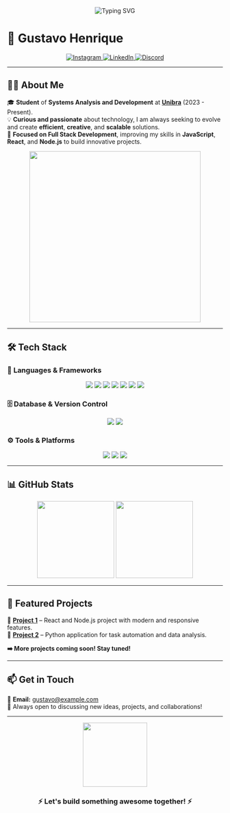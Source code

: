 <div align="center">
  <img src="https://readme-typing-svg.demolab.com?font=Fira+Code&size=25&pause=500&color=1A9AFF&center=true&vCenter=true&width=600&lines=Welcome+to+my+profile!;I'm+Gustavo+Henrique!;Full+Stack+Developer+in+progress!;Passionate+about+technology+and+innovation." alt="Typing SVG" />
</div>

# 🌟 **Gustavo Henrique**  

<div align="center">  
  <a href="https://www.instagram.com/gustavo__xp/">
    <img src="https://img.shields.io/badge/-%23E4405F.svg?style=for-the-badge&logo=instagram&logoColor=white" alt="Instagram"/>
  </a>  
  <a href="https://www.linkedin.com/in/gustavo-henriqueqy/">
    <img src="https://img.shields.io/badge/-%230A66C2.svg?style=for-the-badge&logo=linkedin&logoColor=white" alt="LinkedIn"/>
  </a>  
  <a href="https://discord.com/channels/neoxrs_">
    <img src="https://img.shields.io/badge/-%235865F2.svg?style=for-the-badge&logo=discord&logoColor=white" alt="Discord"/>
  </a>  
</div>  

---

## 👨‍💻 **About Me**  
🎓 **Student** of **Systems Analysis and Development** at **[Unibra](https://www.unibra.edu.br/)** (2023 - Present).  
💡 **Curious and passionate** about technology, I am always seeking to evolve and create **efficient**, **creative**, and **scalable** solutions.  
🚀 **Focused on Full Stack Development**, improving my skills in **JavaScript**, **React**, and **Node.js** to build innovative projects.  

<div align="center">
  <img src="https://media.giphy.com/media/f3iwJFOVOwuy7K6FFw/giphy.gif" width="400" />
</div>

---

## 🛠️ **Tech Stack**  

### 🚀 **Languages & Frameworks**  
<div align="center">
  <img src="https://img.shields.io/badge/JavaScript-%23F7DF1E.svg?style=for-the-badge&logo=javascript&logoColor=black" />
  <img src="https://img.shields.io/badge/Python-%233776AB.svg?style=for-the-badge&logo=python&logoColor=white" />
  <img src="https://img.shields.io/badge/Java-%23ED8B00.svg?style=for-the-badge&logo=java&logoColor=white" />
  <img src="https://img.shields.io/badge/C-%2300599C.svg?style=for-the-badge&logo=c&logoColor=white" />
  <img src="https://img.shields.io/badge/React-%2361DAFB.svg?style=for-the-badge&logo=react&logoColor=black" />
  <img src="https://img.shields.io/badge/Node.js-%2344A154.svg?style=for-the-badge&logo=node.js&logoColor=white" />
  <img src="https://img.shields.io/badge/Express.js-%23404d59.svg?style=for-the-badge&logo=express&logoColor=white" />
</div>  

### 🗄️ **Database & Version Control**  
<div align="center">
  <img src="https://img.shields.io/badge/MySQL-%234479A1.svg?style=for-the-badge&logo=mysql&logoColor=white" />
  <img src="https://img.shields.io/badge/Git-%23F05032.svg?style=for-the-badge&logo=git&logoColor=white" />
</div>  

### ⚙️ **Tools & Platforms**  
<div align="center">
  <img src="https://img.shields.io/badge/Netlify-%23000000.svg?style=for-the-badge&logo=netlify&logoColor=white" />
  <img src="https://img.shields.io/badge/HTML5-%23E34F26.svg?style=for-the-badge&logo=html5&logoColor=white" />
  <img src="https://img.shields.io/badge/CSS3-%231572B6.svg?style=for-the-badge&logo=css3&logoColor=white" />
</div>

---

## 📊 **GitHub Stats**  
<div align="center">
  <img height="180em" src="https://github-readme-stats.vercel.app/api?username=gustavohenrique&show_icons=true&theme=radical&include_all_commits=true&count_private=true" />
  <img height="180em" src="https://github-readme-stats.vercel.app/api/top-langs/?username=gustavohenrique&layout=compact&langs_count=7&theme=radical" />
</div>  

---

## 🚀 **Featured Projects**  
📌 **[Project 1](#)** – React and Node.js project with modern and responsive features.  
📌 **[Project 2](#)** – Python application for task automation and data analysis.  

**➡️ More projects coming soon! Stay tuned!**  

---

## 📫 **Get in Touch**  
📧 **Email:** gustavo@example.com  
💬 Always open to discussing new ideas, projects, and collaborations!  

---

<div align="center">  
  <img src="https://media.giphy.com/media/jTNG3RF6EwbkpD4LZx/giphy.gif" width="150" />
  <h3>⚡ Let's build something awesome together! ⚡</h3>  
</div>
